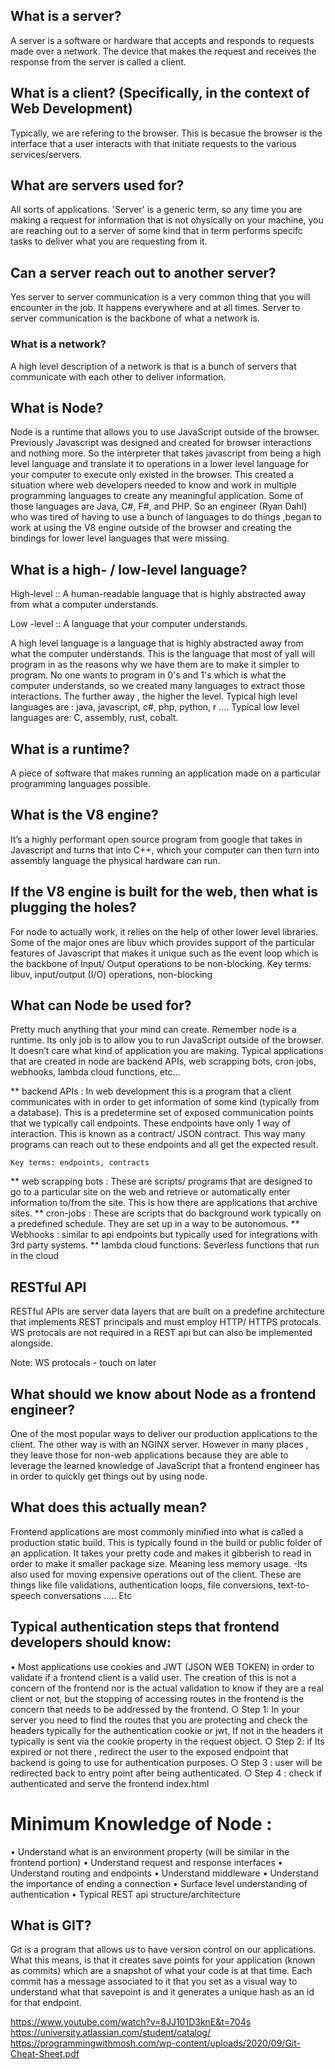 ## What is a server?
  A server is a software or hardware that accepts and responds to requests made over a network.
  The device that makes the request and receives the response from the server is called a client.

## What is a client? (Specifically, in the context of Web Development)
  Typically, we are refering to the browser. This is becasue the browser is the interface that a user interacts with that initiate requests to the various services/servers.

## What are servers used for?
  All sorts of applications. 'Server' is a generic term, so any time you are making a request for information that is not ohysically on your machine, you are reaching out to a server of some kind that in term performs specifc tasks to deliver what you are requesting from it.

## Can a server reach out to another server?
  Yes server to server communication is a very common thing that you will encounter in the job. It happens everywhere and at all times. Server to server communication is the backbone of what a network is. 
  
### What is a network? 
  A high level description of a network is that is a bunch of servers that communicate with each other to deliver information. 

## What is Node? 
  Node is a runtime that allows you to use JavaScript outside of the browser. Previously Javascript was designed and created for browser interactions and nothing more. So the interpreter that takes javascript from being a high level language and translate it to operations in a lower level language for your computer to execute only existed in the browser. This created a situation where web developers needed to know and work in multiple programming languages to create any meaningful application. Some of those languages are Java, C#, F#, and PHP. So an engineer (Ryan Dahl) who was tired of having to use a bunch of languages to do things ,began to work at using the V8 engine outside of the browser and creating the bindings for lower level languages that were missing. 

## What is a high- / low-level language?
  High-level :: A human-readable language that is highly abstracted away from what a computer understands. 

  Low -level :: A language that your computer understands.

  A high level language is a language that is highly abstracted away from what the computer understands. This is the language that most of yall will program in as the reasons why we have them are to make it simpler to program. No one wants to program in 0's and 1's which is what the computer understands, so we created many languages to extract those interactions. The further away , the higher the level. Typical high level languages are : java, javascript, c#, php, python, r .... Typical low level languages are: C, assembly, rust, cobalt. 

## What is a runtime?
  A piece of software that makes running an application made on a particular programming languages possible.

## What is the V8 engine?
  It’s a highly performant open source program from google that takes in Javascript and turns that into C++, which your computer can then turn into assembly language the physical hardware can run.

## If the V8 engine is built for the web, then what is plugging the holes? 
  For node to actually work, it relies on the help of other lower level libraries. Some of the major ones are libuv which provides support of the particular features of Javascript that makes it unique such as the event loop which is the backbone of Input/ Output operations to be non-blocking.
  Key terms: libuv, input/output (I/O) operations, non-blocking

## What can Node be used for?
  Pretty much anything that your mind can create. Remember node is a runtime. Its only job is to allow you to run JavaScript outside of the browser. It doesn’t care what kind of application you are making. Typical applications that are created in node are backend APIs, web scrapping bots, cron jobs, webhooks, lambda cloud functions, etc...

  ** backend APIs : 
    In web development this is a program that a client communicates with in order to get information of some kind (typically from a database). This is a predetermine set of exposed communication points that we typically call endpoints. These endpoints have only 1 way of interaction. This is known as a contract/ JSON contract. This way many programs can reach out to these endpoints and all get the expected result. 
    
    Key terms: endpoints, contracts

  ** web scrapping bots : 
    These are scripts/ programs that are designed to go to a particular site on the web and retrieve or automatically enter information to/from the site. This is how there are applications that archive sites. 
  ** cron-jobs : 
    These are scripts that do background work typically on a predefined schedule. They are set up in a way to be autonomous. 
  ** Webhooks : 
    similar to api endpoints but typically used for integrations with 3rd party systems.
  ** lambda cloud functions: 
    Severless functions that run in the cloud

## RESTful API
  RESTful APIs are server data layers that are built on a predefine architecture that implements REST principals and must employ HTTP/ HTTPS protocals. WS protocals are not required in a REST api but can also be implemented alongside. 
  
  Note: WS protocals - touch on later

## What should we know about Node as a frontend engineer?
  One of the most popular ways to deliver our production applications to the client. The other way is with an NGINX server. However in many places , they leave those for non-web applications because they are able to leverage the learned knowledge of JavaScript that a frontend engineer has in order to quickly get things out by using node. 

## What does this actually mean?
  Frontend applications are most commonly minified into what is called a production static build. This is typically found in the build or public folder of an application. It takes your pretty code and makes it gibberish to read in order to make it smaller package size. Meaning less memory usage. 
  -Its also used for moving expensive operations out of the client. These are things like file validations, authentication loops, file conversions, text-to-speech conversations ..... Etc 

## Typical authentication steps that frontend developers should know: 
  • Most applications use cookies and JWT (JSON WEB TOKEN) in order to validate if a frontend client is a valid user. The creation of this is not a concern of the frontend nor is the actual validation to know if they are a real client or not, but the stopping of accessing routes in the frontend is the concern that needs to be addressed by the frontend. 
	○  Step 1: 
    In your server you need to find the routes that you are protecting and check the headers typically for the authentication cookie or jwt, If not in the headers it typically is sent via the cookie property in the request object. 
	○  Step 2: 
    if Its expired or not there , redirect the user to the exposed endpoint that backend is going to use for authentication purposes. 
	○  Step 3 : 
    user will be redirected back to entry point after being authenticated. 
	○  Step 4 : 
    check if authenticated and serve the frontend index.html 

# Minimum Knowledge of Node :
  • Understand what is an environment property (will be similar in the frontend portion) 
	• Understand request and response interfaces 
	• Understand routing and endpoints 
	• Understand middleware 
	• Understand the importance of ending a connection 
	• Surface level understanding of authentication 
	• Typical REST api structure/architecture 

## What is GIT? 
  Git is a program that allows us to have version control on our applications. What this means, is that it creates save points for your application (known as commits) which are a snapshot of what your code is at that time. Each commit has a message associated to it that you set as a visual way to understand what that savepoint is and it generates a unique hash as an id for that endpoint.

  https://www.youtube.com/watch?v=8JJ101D3knE&t=704s
  https://university.atlassian.com/student/catalog/
  https://programmingwithmosh.com/wp-content/uploads/2020/09/Git-Cheat-Sheet.pdf
  

